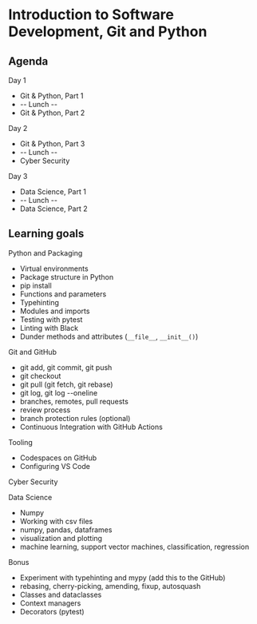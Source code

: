 # Introduction to Software Development, Git and Python

## Agenda

Day 1

- Git & Python, Part 1
- -- Lunch --
- Git & Python, Part 2

Day 2

- Git & Python, Part 3
- -- Lunch --
- Cyber Security

Day 3

- Data Science, Part 1
- -- Lunch --
- Data Science, Part 2

## Learning goals

Python and Packaging

- Virtual environments
- Package structure in Python
- pip install
- Functions and parameters
- Typehinting
- Modules and imports
- Testing with pytest
- Linting with Black
- Dunder methods and attributes (`__file__`, `__init__()`)

Git and GitHub

- git add, git commit, git push
- git checkout
- git pull (git fetch, git rebase)
- git log, git log --oneline
- branches, remotes, pull requests
- review process
- branch protection rules (optional)
- Continuous Integration with GitHub Actions

Tooling

- Codespaces on GitHub
- Configuring VS Code

Cyber Security

Data Science

- Numpy
- Working with csv files
- numpy, pandas, dataframes
- visualization and plotting
- machine learning, support vector machines, classification, regression

Bonus

- Experiment with typehinting and mypy (add this to the GitHub)
- rebasing, cherry-picking, amending, fixup, autosquash
- Classes and dataclasses
- Context managers
- Decorators (pytest)
